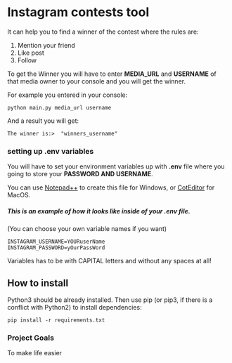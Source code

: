 # Instagram contests tool

It can help you to find a winner of the contest where the rules are:  
1. Mention your friend  
2. Like post  
3. Follow

To get the Winner you will have to enter **MEDIA_URL** and **USERNAME** of that media owner to your console and you will get the winner.

For example you entered in your console:
```
python main.py media_url username  
```
   
And a result you will get:
```
The winner is:>  "winners_username"
```
### setting up .env variables   
  You will  have to set your environment variables up with **.env** file where you going to store
  your **PASSWORD AND USERNAME**.  
  

  You can use [Notepad++](https://notepad-plus-plus.org/downloads/) to create this file for Windows,
or [CotEditor](https://coteditor.com/) for MacOS.
  
##### This is an example of how it looks like inside of your .env file. 
(You can choose your own variable names if you want)  
```
INSTAGRAM_USERNAME=YOURuserName
INSTAGRAM_PASSWORD=yOurPassWord
```
Variables has to be with CAPITAL letters and without any spaces at all!



## How to install  

Python3 should be already installed. Then use pip (or pip3, if there is a conflict with Python2) to install dependencies:
```
pip install -r requirements.txt
```
### Project Goals  
To make life easier
